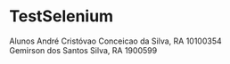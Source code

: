 # TestSelenium
Alunos
André Cristóvao Conceicao da Silva, RA 10100354 </br>
Gemirson dos Santos Silva, RA 1900599
